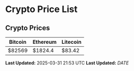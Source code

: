 # Crypto Price List

## Crypto Prices
| Bitcoin | Ethereum | Litecoin |
| ------- | -------- | -------- |
| $82569 | $1824.4 | $83.42 |
**Last Updated:** 2025-03-31 21:53 UTC
**Last Updated:** $DATE$
